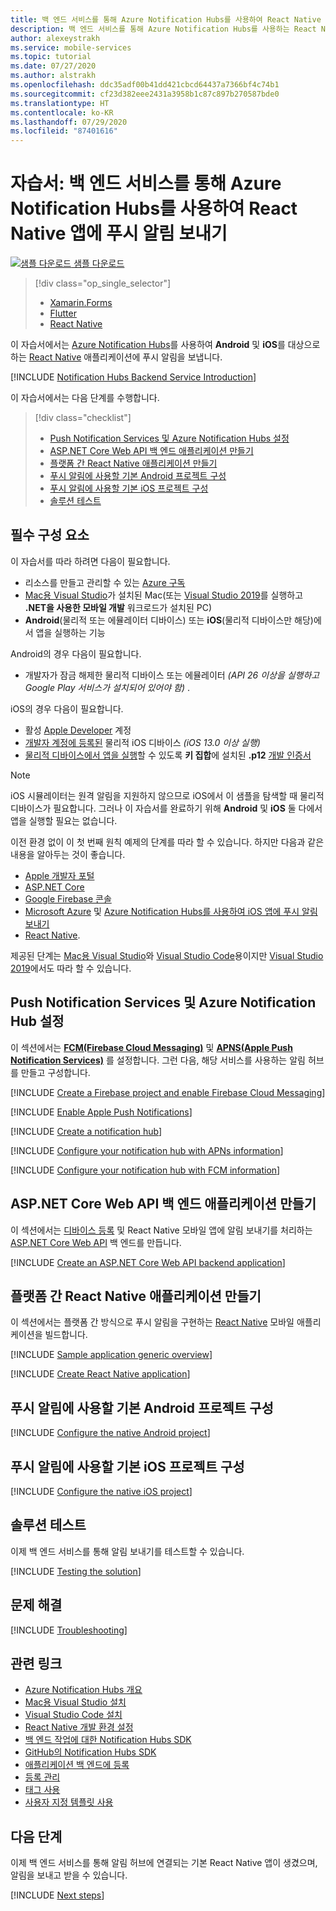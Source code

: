 ```yaml
---
title: 백 엔드 서비스를 통해 Azure Notification Hubs를 사용하여 React Native 앱에 푸시 알림 보내기 | Microsoft Docs
description: 백 엔드 서비스를 통해 Azure Notification Hubs를 사용하는 React Native 앱에 알림을 푸시하는 방법을 알아봅니다.
author: alexeystrakh
ms.service: mobile-services
ms.topic: tutorial
ms.date: 07/27/2020
ms.author: alstrakh
ms.openlocfilehash: ddc35adf00b41dd421cbcd64437a7366bf4c74b1
ms.sourcegitcommit: cf23d382eee2431a3958b1c87c897b270587bde0
ms.translationtype: HT
ms.contentlocale: ko-KR
ms.lasthandoff: 07/29/2020
ms.locfileid: "87401616"
---
```

# <a name="tutorial-send-push-notifications-to-react-native-apps-using-azure-notification-hubs-via-a-backend-service"></a>자습서: 백 엔드 서비스를 통해 Azure Notification Hubs를 사용하여 React Native 앱에 푸시 알림 보내기  

[![샘플 다운로드](media/download.png) 샘플 다운로드](https://github.com/xamcat/mobcat-samples/tree/master/notification_hub_backend_service)  

> [!div class="op_single_selector"]
>
> * [Xamarin.Forms](notification-hubs-backend-service-xamarin-forms.md)
> * [Flutter](notification-hubs-backend-service-flutter.md)
> * [React Native](notification-hubs-backend-service-react-native.md)

이 자습서에서는 [Azure Notification Hubs](https://docs.microsoft.com/azure/notification-hubs/notification-hubs-push-notification-overview)를 사용하여 **Android** 및 **iOS**를 대상으로 하는 [React Native](https://reactnative.dev/) 애플리케이션에 푸시 알림을 보냅니다.  

[!INCLUDE [Notification Hubs Backend Service Introduction](includes/notification-hubs-backend-service-introduction.md)]

이 자습서에서는 다음 단계를 수행합니다.

> [!div class="checklist"]
>
> * [Push Notification Services 및 Azure Notification Hubs 설정](#set-up-push-notification-services-and-azure-notification-hub)
> * [ASP.NET Core Web API 백 엔드 애플리케이션 만들기](#create-an-aspnet-core-web-api-backend-application)
> * [플랫폼 간 React Native 애플리케이션 만들기](#create-a-cross-platform-react-native-application)
> * [푸시 알림에 사용할 기본 Android 프로젝트 구성](#configure-the-native-android-project-for-push-notifications)
> * [푸시 알림에 사용할 기본 iOS 프로젝트 구성](#configure-the-native-ios-project-for-push-notifications)
> * [솔루션 테스트](#test-the-solution)

## <a name="prerequisites"></a>필수 구성 요소

이 자습서를 따라 하려면 다음이 필요합니다.

* 리소스를 만들고 관리할 수 있는 [Azure 구독](https://portal.azure.com)
* [Mac용 Visual Studio](https://visualstudio.microsoft.com/vs/mac/)가 설치된 Mac(또는 [Visual Studio 2019](https://visualstudio.microsoft.com/vs)를 실행하고 **.NET을 사용한 모바일 개발** 워크로드가 설치된 PC)
* **Android**(물리적 또는 에뮬레이터 디바이스) 또는 **iOS**(물리적 디바이스만 해당)에서 앱을 실행하는 기능

Android의 경우 다음이 필요합니다.

* 개발자가 잠금 해제한 물리적 디바이스 또는 에뮬레이터 *(API 26 이상을 실행하고 Google Play 서비스가 설치되어 있어야 함)* .

iOS의 경우 다음이 필요합니다.

* 활성 [Apple Developer](https://developer.apple.com) 계정
* [개발자 계정에 등록된](https://help.apple.com/developer-account/#/dev40df0d9fa) 물리적 iOS 디바이스 *(iOS 13.0 이상 실행)*
* [물리적 디바이스에서 앱을 실행](https://help.apple.com/xcode/mac/current/#/dev5a825a1ca)할 수 있도록 **키 집합**에 설치된 **.p12** [개발 인증서](https://help.apple.com/developer-account/#/dev04fd06d56)

> [!NOTE]
> iOS 시뮬레이터는 원격 알림을 지원하지 않으므로 iOS에서 이 샘플을 탐색할 때 물리적 디바이스가 필요합니다. 그러나 이 자습서를 완료하기 위해 **Android** 및 **iOS** 둘 다에서 앱을 실행할 필요는 없습니다.

이전 환경 없이 이 첫 번째 원칙 예제의 단계를 따라 할 수 있습니다. 하지만 다음과 같은 내용을 알아두는 것이 좋습니다.

* [Apple 개발자 포털](https://developer.apple.com)
* [ASP.NET Core](https://docs.microsoft.com/aspnet/core/introduction-to-aspnet-core?view=aspnetcore-3.1)
* [Google Firebase 콘솔](https://console.firebase.google.com/u/0/)
* [Microsoft Azure](https://portal.azure.com) 및 [Azure Notification Hubs를 사용하여 iOS 앱에 푸시 알림 보내기](/azure/notification-hubs/ios-sdk-get-started.md)
* [React Native](https://reactnative.dev/docs/getting-started).

제공된 단계는 [Mac용 Visual Studio](https://visualstudio.microsoft.com/vs/mac/)와 [Visual Studio Code](https://code.visualstudio.com/download)용이지만 [Visual Studio 2019](https://visualstudio.microsoft.com/vs)에서도 따라 할 수 있습니다.

## <a name="set-up-push-notification-services-and-azure-notification-hub"></a>Push Notification Services 및 Azure Notification Hub 설정

이 섹션에서는 **[FCM(Firebase Cloud Messaging)](https://firebase.google.com/docs/cloud-messaging)** 및 **[APNS(Apple Push Notification Services)](https://developer.apple.com/library/archive/documentation/NetworkingInternet/Conceptual/RemoteNotificationsPG/APNSOverview.html)** 를 설정합니다. 그런 다음, 해당 서비스를 사용하는 알림 허브를 만들고 구성합니다.

[!INCLUDE [Create a Firebase project and enable Firebase Cloud Messaging](includes/notification-hubs-common-enable-firebase-cloud-messaging.md)]

[!INCLUDE [Enable Apple Push Notifications](includes/notification-hubs-common-enable-apple-push-notifications.md)]

[!INCLUDE [Create a notification hub](includes/notification-hubs-common-create-notification-hub.md)]

[!INCLUDE [Configure your notification hub with APNs information](includes/notification-hubs-common-configure-with-apns-information.md)]

[!INCLUDE [Configure your notification hub with FCM information](includes/notification-hubs-common-configure-with-fcm-information.md)]

## <a name="create-an-aspnet-core-web-api-backend-application"></a>ASP.NET Core Web API 백 엔드 애플리케이션 만들기

이 섹션에서는 [디바이스 등록](https://docs.microsoft.com/azure/notification-hubs/notification-hubs-push-notification-registration-management#what-is-device-registration) 및 React Native 모바일 앱에 알림 보내기를 처리하는 [ASP.NET Core Web API](https://dotnet.microsoft.com/apps/aspnet/apis) 백 엔드를 만듭니다.

[!INCLUDE [Create an ASP.NET Core Web API backend application](includes/notification-hubs-backend-service-web-api.md)]

## <a name="create-a-cross-platform-react-native-application"></a>플랫폼 간 React Native 애플리케이션 만들기

이 섹션에서는 플랫폼 간 방식으로 푸시 알림을 구현하는 [React Native](https://reactnative.dev/) 모바일 애플리케이션을 빌드합니다.

[!INCLUDE [Sample application generic overview](includes/notification-hubs-backend-service-sample-app-overview.md)]

[!INCLUDE [Create React Native application](includes/notification-hubs-backend-service-sample-app-react-native.md)]

## <a name="configure-the-native-android-project-for-push-notifications"></a>푸시 알림에 사용할 기본 Android 프로젝트 구성

[!INCLUDE [Configure the native Android project](includes/notification-hubs-backend-service-configure-react-native-android.md)]

## <a name="configure-the-native-ios-project-for-push-notifications"></a>푸시 알림에 사용할 기본 iOS 프로젝트 구성

[!INCLUDE [Configure the native iOS project](includes/notification-hubs-backend-service-configure-react-native-ios.md)]

## <a name="test-the-solution"></a>솔루션 테스트

이제 백 엔드 서비스를 통해 알림 보내기를 테스트할 수 있습니다.

[!INCLUDE [Testing the solution](includes/notification-hubs-backend-service-testing.md)]

## <a name="troubleshooting"></a>문제 해결

[!INCLUDE [Troubleshooting](includes/notification-hubs-backend-service-troubleshooting.md)]

## <a name="related-links"></a>관련 링크

* [Azure Notification Hubs 개요](/azure/notification-hubs/notification-hubs-push-notification-overview.md)
* [Mac용 Visual Studio 설치](https://docs.microsoft.com/visualstudio/mac/installation?view=vsmac-2019)
* [Visual Studio Code 설치](https://code.visualstudio.com/download)
* [React Native 개발 환경 설정](https://reactnative.dev/docs/environment-setup)
* [백 엔드 작업에 대한 Notification Hubs SDK](https://www.nuget.org/packages/Microsoft.Azure.NotificationHubs/)
* [GitHub의 Notification Hubs SDK](https://github.com/Azure/azure-notificationhubs)
* [애플리케이션 백 엔드에 등록](/azure/notification-hubs/notification-hubs-ios-aspnet-register-user-from-backend-to-push-notification.md)
* [등록 관리](/azure/notification-hubs/notification-hubs-push-notification-registration-management.md)
* [태그 사용](/azure/notification-hubs/notification-hubs-tags-segment-push-message.md)
* [사용자 지정 템플릿 사용](/azure/notification-hubs/notification-hubs-templates-cross-platform-push-messages.md)

## <a name="next-steps"></a>다음 단계

이제 백 엔드 서비스를 통해 알림 허브에 연결되는 기본 React Native 앱이 생겼으며, 알림을 보내고 받을 수 있습니다.

[!INCLUDE [Next steps](includes/notification-hubs-backend-service-next-steps.md)]